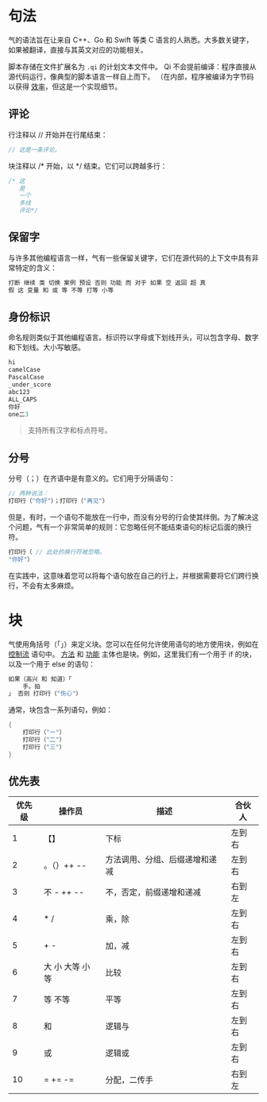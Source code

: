 # 句法
气的语法旨在让来自 C++、Go 和 Swift 等类 C 语言的人熟悉。大多数关键字，如果被翻译，直接与其英文对应的功能相关。

脚本存储在文件扩展名为 ```.qi``` 的计划文本文件中。 Qi 不会提前编译：程序直接从源代码运行，像典型的脚本语言一样自上而下。 （在内部，程序被编译为字节码以获得 [效率](performance.md)，但这是一个实现细节。
## 评论
行注释以 // 开始并在行尾结束：

```c
// 这是一条评论。
```
块注释以 /* 开始，以 */ 结束。它们可以跨越多行：
```c
/* 这
   是
   一个
   多线
   评论*/
```

## 保留字
与许多其他编程语言一样，气有一些保留关键字，它们在源代码的上下文中具有非常特定的含义：
```c
打断 继续 类 切换 案例 预设 否则 功能 而 对于 如果 空 返回 超 真 
假 这 变量 和 或 等 不等 打等 小等
```

## 身份标识
命名规则类似于其他编程语言。标识符以字母或下划线开头，可以包含字母、数字和下划线。大小写敏感。
```c
hi
camelCase
PascalCase
_under_score
abc123
ALL_CAPS
你好
one二3
```
> 支持所有汉字和标点符号。

## 分号
分号（；）在齐语中是有意义的。它们用于分隔语句：
```c
// 两种说法：
打印行（"你好"）；打印行（"再见"）
```
但是，有时，一个语句不能放在一行中，而没有分号的行会使其绊倒。为了解决这个问题，气有一个非常简单的规则：它忽略任何不能结束语句的标记后面的换行符。
```c
打印行（ // 此处的换行符被忽略。
"你好"）
```
在实践中，这意味着您可以将每个语句放在自己的行上，并根据需要将它们跨行换行，不会有太多麻烦。

# 块
气使用角括号（「」）来定义块。您可以在任何允许使用语句的地方使用块，例如在 [控制流](control_flow.md) 语句中。 [方法](class.md) 和 [功能](function.md) 主体也是块。例如，这里我们有一个用于 if 的块，以及一个用于 else 的语句：
```c
如果（高兴 和 知道）「
    手。拍
」 否则 打印行（"伤心"）
```
通常，块包含一系列语句，例如：
```c
{
    打印行（"一"）
    打印行（"二"）
    打印行（"三"）
}
```

## 优先表
| 优先级 | 操作员         | 描述                                               	| 合伙人     	|
|---	|-----------	|---------------------------------------------------	|------------	|
| 1 	| 【】        	| 下标                                               	| 左到右         |
| 2 	| 。（）++ --   	| 方法调用、分组、后缀递增和递减                         	| 左到右      	|
| 3 	| 不 - ++ --  	| 不，否定，前缀递增和递减                               	| 右到左         |
| 4 	| * /       	| 乘，除                                                	| 左到右         |
| 5 	| + -       	| 加，减                                              	| 左到右         |
| 6 	| 大 小 大等 小等	| 比较                                               	| 左到右         |
| 7 	| 等 不等    	| 平等                                                	| 左到右         |
| 8 	| 和        	| 逻辑与                                              	| 左到右         |
| 9 	| 或        	| 逻辑或                                             	| 左到右         |
| 10 	| = += -=   	| 分配，二传手                                        	| 右到左     	|
